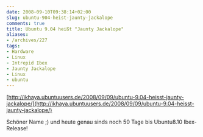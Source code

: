 ```yaml
---
date: 2008-09-10T09:38:14+02:00
slug: ubuntu-904-heist-jaunty-jackalope
comments: true
title: Ubuntu 9.04 heißt "Jaunty Jackalope"
aliases:
- /archives/227
tags:
- Hardware
- Linux
- Intrepid Ibex
- Jaunty Jackalope
- Linux
- ubuntu
---
```


[http://ikhaya.ubuntuusers.de/2008/09/09/ubuntu-9.04-heisst-jaunty-jackalope/](http://ikhaya.ubuntuusers.de/2008/09/09/ubuntu-9.04-heisst-jaunty-jackalope/)

Schöner Name ;) und heute genau sinds noch 50 Tage bis Ubuntu8.10
Ibex-Release!
